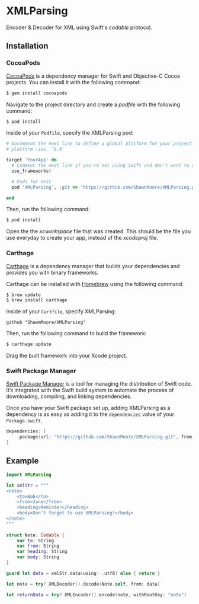 # XMLParsing
Encoder &amp; Decoder for XML using Swift's _codable_ protocol.

## Installation

### CocoaPods

[CocoaPods](https://cocoapods.org) is a dependency manager for Swift and Objective-C Cocoa projects. You can install it with the following command:

```bash
$ gem install cocoapods
```

Navigate to the project directory and create a _podfile_ with the following command:

```bash
$ pod install
```

Inside of your `Podfile`, specify the XMLParsing pod:

```ruby
# Uncomment the next line to define a global platform for your project
# platform :ios, '9.0'

target 'YourApp' do
  # Comment the next line if you're not using Swift and don't want to use dynamic frameworks
  use_frameworks!

  # Pods for Test
  pod 'XMLParsing', :git => 'https://github.com/ShawnMoore/XMLParsing.git'

end
```

Then, run the following command:

```bash
$ pod install
```

Open the the _xcworkspace_ file that was created. This should be the file you use everyday to create your app, instead of the _xcodeproj_ file.

### Carthage

[Carthage](https://github.com/Carthage/Carthage) is a dependency manager that builds your dependencies and provides you with binary frameworks.

Carthage can be installed with [Homebrew](https://brew.sh/) using the following command:

```bash
$ brew update
$ brew install carthage
```

Inside of your `Cartfile`, specify XMLParsing:

```ogdl
github "ShawmMoore/XMLParsing"
```

Then, run the following command to build the framework:

```bash
$ carthage update
```

Drag the built framework into your Xcode project.

### Swift Package Manager

[Swift Package Manager](https://swift.org/package-manager/) is a tool for managing the distribution of Swift code. It’s integrated with the Swift build system to automate the process of downloading, compiling, and linking dependencies.

Once you have your Swift package set up, adding XMLParsing as a dependency is as easy as adding it to the `dependencies` value of your `Package.swift`.

```swift
dependencies: [
    .package(url: "https://github.com/ShawnMoore/XMLParsing.git", from: "0.0.2")
]
```

## Example

```swift
import XMLParsing

let xmlStr = """
<note>
    <to>Bob</to>
    <from>Jane</from>
    <heading>Reminder</heading>
    <body>Don't forget to use XMLParsing!</body>
</note>
"""
    
struct Note: Codable {
    var to: String
    var from: String
    var heading: String
    var body: String
}

guard let data = xmlStr.data(using: .utf8) else { return }

let note = try? XMLDecoder().decode(Note.self, from: data)

let returnData = try? XMLEncoder().encode(note, withRootKey: "note")
```
